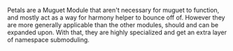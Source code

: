 Petals are a Muguet Module that aren't necessary for muguet to function, and mostly act as a way for harmony helper to bounce off of. However they are more generally applicable than the other modules, should and can be expanded upon. With that, they are highly specialized and get an extra layer of namespace submoduling.